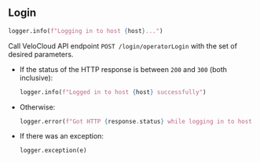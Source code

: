 ## Login

```python
logger.info(f"Logging in to host {host}...")
```

Call VeloCloud API endpoint `POST /login/operatorLogin` with the set of desired parameters.

* If the status of the HTTP response is between `200` and `300` (both inclusive):
    ```python
    logger.info(f"Logged in to host {host} successfully")
    ```
* Otherwise:
    ```python
    logger.error(f"Got HTTP {response.status} while logging in to host {host}")
    ```

* If there was an exception:
    ```python
    logger.exception(e)
    ```